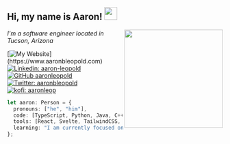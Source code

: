 <h2> Hi, my name is <b>Aaron</b>! <img src="https://media.giphy.com/media/gM5qFksULw54NMWyry/giphy.gif" width="30"></h2>
<img align='right' src="https://media.giphy.com/media/f6hnhHkks8bk4jwjh3/giphy.gif" width="230">
<p><em>I'm a software engineer located in Tucson, Arizona</em></p>

[![My Website](https://img.shields.io/badge/-💻_My_Website-gree?)](https://www.aaronbleopold.com)
[![Linkedin: aaron-leopold](https://img.shields.io/badge/-aaron--leopold-blue?style=flat-square&logo=Linkedin&logoColor=white&link=https://www.linkedin.com/in/aaron-leopold/)](https://www.linkedin.com/in/aaron-leopold/)
[![GitHub aaronleopold](https://img.shields.io/github/followers/aaronleopold?label=follow&style=social)](https://github.com/aaronleopold)
[![Twitter: aaronbleopold](https://img.shields.io/twitter/follow/aaronbleopold?style=social&label=@aaronbleopold)](https://twitter.com/aaronbleopold)
[![kofi: aaronleop](https://img.shields.io/badge/-☕️-yellow)](https://ko-fi.com/aaronleop)

```typescript
let aaron: Person = {
  pronouns: ["he", "him"],
  code: [TypeScript, Python, Java, C++, Rust],
  tools: [React, Svelte, TailwindCSS, Spring],
  learning: "I am currently focused on learning Vue, Golang and Docker",
};
```

